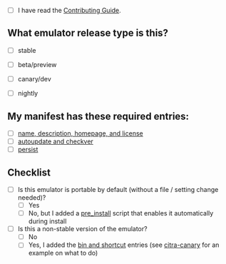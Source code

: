 <!-- Provide a general summary of your changes in the title above -->

<!--
  By opening this PR you confirm that will follow the contribution guidelines. You agree to submit a fully featured working manifest that creates shortcuts, bin shims, persists data, enable portable mode, and auto updates.
-->

- [ ] I have read the [Contributing Guide](../CONTRIBUTING.md).

## What emulator release type is this?
- [ ] stable
- [ ] beta/preview
- [ ] canary/dev
- [ ] nightly


## My manifest has these required entries:
- [ ] [name, description, homepage, and license](https://github.com/ScoopInstaller/Scoop/wiki/App-Manifests#required-properties)
- [ ] [autoupdate and checkver](https://github.com/ScoopInstaller/Scoop/wiki/App-Manifest-Autoupdate)
- [ ] [persist](https://github.com/ScoopInstaller/Scoop/wiki/Persistent-data)

## Checklist
- [ ] Is this emulator is portable by default (without a file / setting change needed)?
  - [ ] Yes
  - [ ] No, but I added a [pre_install](https://github.com/ScoopInstaller/Scoop/wiki/Pre--and-Post-install-scripts) script that enables it automatically during install
- [ ] Is this a non-stable version of the emulator?
  - [ ] No
  - [ ] Yes, I added the [bin and shortcut](https://github.com/ScoopInstaller/Scoop/wiki/App-Manifests#optional-properties) entries (see [citra-canary](https://github.com/borger/scoop-emulators/blob/master/bucket/citra-canary.json) for an example on what to do)
